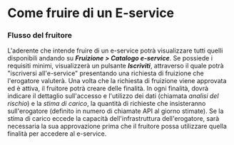 # Come fruire di un E-service

### Flusso del fruitore

L'aderente che intende fruire di un e-service potrà visualizzare tutti quelli disponibili andando su _**Fruizione > Catalogo e-service**_. Se possiede i requisiti minimi, visualizzerà un pulsante _**Iscriviti**_, attraverso il quale potrà "iscriversi all'e-service" presentando una richiesta di fruizione che l'erogatore valuterà. Una volta che la richiesta di fruizione viene approvata ed è attiva, il fruitore potrà creare delle finalità. In ogni finalità, dovrà indicare il dettaglio sull'accesso e l'utilizzo dei dati (chiamata _analisi del rischio_) e la _stima di carico_, la quantità di richieste che insisteranno sull'erogatore (definito in numero di chiamate API al giorno stimate). Se la stima di carico eccede la capacità dell'infrastruttura dell'erogatore, sarà necessaria la sua approvazione prima che il fruitore possa utilizzare quella finalità per accedere al e-service.
